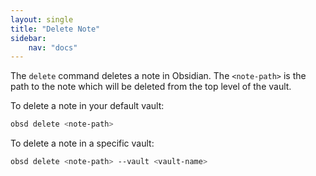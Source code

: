 ```yaml
---
layout: single
title: "Delete Note"
sidebar:
    nav: "docs"
---
```


The `delete` command deletes a note in Obsidian. The `<note-path>` is the path to the note which will be deleted from the top level of the vault.

To delete a note in your default vault:

```zsh
obsd delete <note-path>
```

To delete a note in a specific vault:

```zsh
obsd delete <note-path> --vault <vault-name>
```



